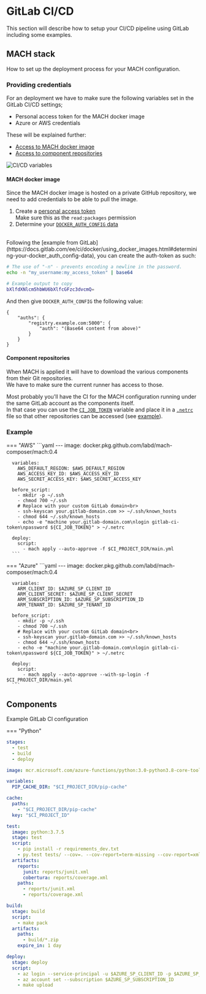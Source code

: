 # GitLab CI/CD

This section will describe how to setup your CI/CD pipeline using GitLab including some examples.

## MACH stack

How to set up the deployment process for your MACH configuration.

### Providing credentials

For an deployment we have to make sure the following variables set in the GitLab CI/CD settings;

- Personal access token for the MACH docker image
- Azure or AWS credentials

These will be explained further:

- [Access to MACH docker image](#mach-docker-image)
- [Access to component repositories](#component-repositories)
  
![CI/CD variables](../../_img/deployment/gitlab/variables.png)

#### MACH docker image

Since the MACH docker image is hosted on a private GitHub repository, we need to add credentials to be able to pull the image.

1. Create a [personal access token](https://docs.github.com/en/free-pro-team@latest/github/authenticating-to-github/creating-a-personal-access-token)<br>
   Make sure this as the `read:packages` permission
2. Determine your [`DOCKER_AUTH_CONFIG` data](https://docs.gitlab.com/ee/ci/docker/using_docker_images.html#determining-your-docker_auth_config-data)
 <br>
Following the [example from GitLab](https://docs.gitlab.com/ee/ci/docker/using_docker_images.html#determining-your-docker_auth_config-data), you can create the auth-token as such:

```bash
# The use of "-n" - prevents encoding a newline in the password.
echo -n "my_username:my_access_token" | base64

# Example output to copy
bXlfdXNlcm5hbWU6bXlfcGFzc3dvcmQ=
```

And then give `DOCKER_AUTH_CONFIG` the following value:

```
{
    "auths": {
        "registry.example.com:5000": {
            "auth": "(Base64 content from above)"
        }
    }
}
```


#### Component repositories

When MACH is applied it will have to download the various components from their Git repositories.<br>
We have to make sure the current runner has access to those.

Most probably you'll have the CI for the MACH configuration running under the same GitLab account as the components itself.<br>
In that case you can use the [`CI_JOB_TOKEN`](https://docs.gitlab.com/ee/ci/variables/predefined_variables.html) variable and place it in a [`.netrc`](https://docs.gitlab.com/ee/user/project/new_ci_build_permissions_model.html#dependent-repositories) file so that other repositories can be accessed (see [example](#example)).

### Example

=== "AWS"
      ```yaml
      ---
      image: docker.pkg.github.com/labd/mach-composer/mach:0.4

      variables:
        AWS_DEFAULT_REGION: $AWS_DEFAULT_REGION
        AWS_ACCESS_KEY_ID: $AWS_ACCESS_KEY_ID
        AWS_SECRET_ACCESS_KEY: $AWS_SECRET_ACCESS_KEY

      before_script:
        - mkdir -p ~/.ssh
        - chmod 700 ~/.ssh
        # Replace with your custom GitLab domain<br>
        - ssh-keyscan your.gitlab-domain.com >> ~/.ssh/known_hosts
        - chmod 644 ~/.ssh/known_hosts
        - echo -e "machine your.gitlab-domain.com\nlogin gitlab-ci-token\npassword ${CI_JOB_TOKEN}" > ~/.netrc

      deploy:
        script:
          - mach apply --auto-approve -f $CI_PROJECT_DIR/main.yml
      ```
=== "Azure"
      ```yaml
      ---
      image: docker.pkg.github.com/labd/mach-composer/mach:0.4

      variables:
        ARM_CLIENT_ID: $AZURE_SP_CLIENT_ID
        ARM_CLIENT_SECRET: $AZURE_SP_CLIENT_SECRET
        ARM_SUBSCRIPTION_ID: $AZURE_SP_SUBSCRIPTION_ID
        ARM_TENANT_ID: $AZURE_SP_TENANT_ID

      before_script:
        - mkdir -p ~/.ssh
        - chmod 700 ~/.ssh
        # Replace with your custom GitLab domain<br>
        - ssh-keyscan your.gitlab-domain.com >> ~/.ssh/known_hosts
        - chmod 644 ~/.ssh/known_hosts
        - echo -e "machine your.gitlab-domain.com\nlogin gitlab-ci-token\npassword ${CI_JOB_TOKEN}" > ~/.netrc

      deploy:
        script:
          - mach apply --auto-approve --with-sp-login -f $CI_PROJECT_DIR/main.yml
      ```

## Components

Example GitLab CI configuration

=== "Python"
  ```yaml
  stages:
    - test
    - build
    - deploy

  image: mcr.microsoft.com/azure-functions/python:3.0-python3.8-core-tools

  variables:
    PIP_CACHE_DIR: "$CI_PROJECT_DIR/pip-cache"

  cache:
    paths:
      - "$CI_PROJECT_DIR/pip-cache"
    key: "$CI_PROJECT_ID"

  test:
    image: python:3.7.5
    stage: test
    script: 
      - pip install -r requirements_dev.txt
      - py.test tests/ --cov=. --cov-report=term-missing --cov-report=xml:reports/coverage.xml --junit-xml=reports/junit.xml
    artifacts:
      reports:
        junit: reports/junit.xml
        cobertura: reports/coverage.xml
      paths:
        - reports/junit.xml
        - reports/coverage.xml

  build:
    stage: build
    script: 
      - make pack
    artifacts:
      paths:
        - build/*.zip
      expire_in: 1 day

  deploy:
    stage: deploy
    script: 
      - az login --service-principal -u $AZURE_SP_CLIENT_ID -p $AZURE_SP_CLIENT_SECRET --tenant $AZURE_SP_TENANT_ID
      - az account set --subscription $AZURE_SP_SUBSCRIPTION_ID
      - make upload
  ```